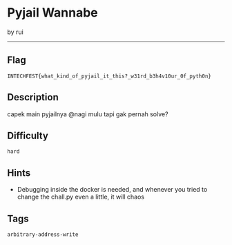 # Pyjail Wannabe

by rui

---

## Flag

```
INTECHFEST{what_kind_of_pyjail_it_this?_w31rd_b3h4v10ur_0f_pyth0n}
```

## Description
capek main pyjailnya @nagi mulu tapi gak pernah solve?

## Difficulty
`hard`

## Hints
* Debugging inside the docker is needed, and whenever you tried to change the chall.py even a little, it will chaos

## Tags
`arbitrary-address-write`
